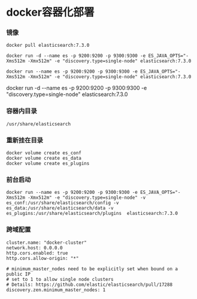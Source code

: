 # docker容器化部署
### 镜像
```Plain Text
docker pull elasticsearch:7.3.0
```
```Plain Text
docker run -d --name es -p 9200:9200 -p 9300:9300 -e ES_JAVA_OPTS="-Xms512m -Xmx512m" -e "discovery.type=single-node" elasticsearch:7.3.0
```
```Plain Text
docker run --name es -p 9200:9200 -p 9300:9300 -e ES_JAVA_OPTS="-Xms512m -Xmx512m" -e "discovery.type=single-node" elasticsearch:7.3.0
```
docker run -d --name es -p 9200:9200 -p 9300:9300  -e "discovery.type=single-node" elasticsearch:7.3.0



### 容器内目录
```Plain Text
/usr/share/elasticsearch
```
### 重新挂在目录
```Plain Text
docker volume create es_conf
docker volume create es_data
docker volume create es_plugins
```
### 前台启动
```Plain Text
docker run --name es -p 9200:9200 -p 9300:9300 -e ES_JAVA_OPTS="-Xms512m -Xmx512m" -e "discovery.type=single-node" -v es_conf:/usr/share/elasticsearch/config -v es_data:/usr/share/elasticsearch/data -v es_plugins:/usr/share/elasticsearch/plugins  elasticsearch:7.3.0

```
### 跨域配置
```Plain Text
cluster.name: "docker-cluster"
network.host: 0.0.0.0
http.cors.enabled: true
http.cors.allow-origin: "*"

# minimum_master_nodes need to be explicitly set when bound on a public IP
# set to 1 to allow single node clusters
# Details: https://github.com/elastic/elasticsearch/pull/17288
discovery.zen.minimum_master_nodes: 1
```
